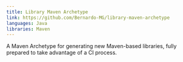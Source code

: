 ```yaml
---
title: Library Maven Archetype
link: https://github.com/Bernardo-MG/library-maven-archetype
languages: Java
libraries: Maven
---
```

A Maven Archetype for generating new Maven-based libraries, fully prepared to take advantage of a CI process.
